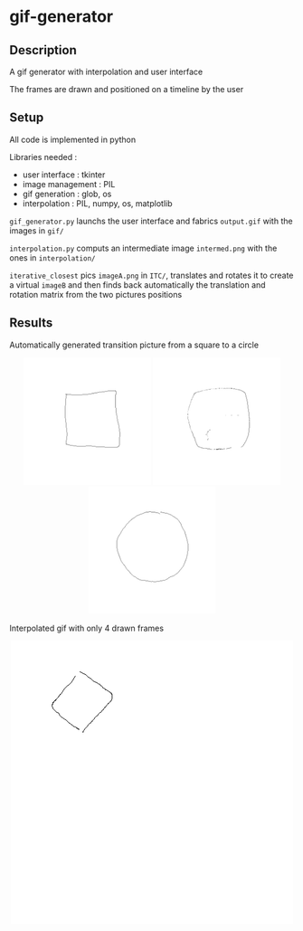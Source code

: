# gif-generator

## Description

A gif generator with interpolation and user interface

The frames are drawn and positioned on a timeline by the user

## Setup

All code is implemented in python

Libraries needed :
- user interface : tkinter
- image management : PIL
- gif generation : glob, os
- interpolation : PIL, numpy, os, matplotlib

`gif_generator.py` launchs the user interface and fabrics `output.gif` with the images in `gif/`

`interpolation.py` computs an intermediate image `intermed.png` with the ones in `interpolation/`

`iterative_closest` pics `imageA.png` in `ITC/`, translates and rotates it to create a virtual `imageB` and then finds back automatically the translation and rotation matrix from the two pictures positions

## Results

Automatically generated transition picture from a square to a circle
<div align='center'>
  <img src='gallery/fixed_interpolation/image0.png' height="225px">
  <img src='gallery/fixed_interpolation/rond_carre.png' height="225px">
  <img src='gallery/fixed_interpolation/image1.png' height="225px">
</div>

Interpolated gif with only 4 drawn frames

<div align='center'>
  <img src='gallery/dancing_square.gif' height='500px'>
</div>

